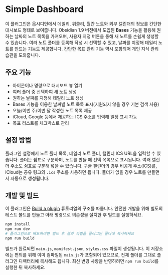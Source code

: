 # Simple Dashboard

이 플러그인은 옵시디언에서 데일리, 위클리, 월간 노트와 외부 캘린더의 정보를 간단한 대시보드 형태로 보여줍니다. Obsidian 1.9 버전에서 도입된 **Bases** 기능을 활용해 원하는 날짜의 노트 목록을 가져오며, 사용자 지정 버튼을 통해 새 노트를 손쉽게 생성할 수 있습니다. 여러 노트 폴더를 등록해 작성 시 선택할 수 있고, 날짜를 지정해 데일리 노트를 만드는 기능도 제공합니다. 간단한 목표 관리 기능 역시 포함되어 개인 지식 관리 습관을 도와줍니다.

## 주요 기능

- 아이콘이나 명령으로 대시보드 뷰 열기
- 여러 폴더 중 선택하여 새 노트 생성
- 원하는 날짜를 지정해 데일리 노트 생성
- Bases 기능을 이용한 날짜별 노트 목록 표시(지원되지 않을 경우 기본 검색 사용)
- 오늘/이번 주/이번 달 작성한 노트 목록 제공
- iCloud, Google 등에서 제공하는 ICS 주소를 입력해 일정 표시 가능
- 목표 리스트를 체크박스로 관리

## 설정 방법

플러그인 설정에서 노트 폴더 목록, 데일리 노트 폴더, 캘린더 ICS URL을 입력할 수 있습니다. 폴더는 쉼표로 구분하며, 노트를 만들 때 선택 목록으로 표시됩니다. 여러 캘린더 주소도 쉼표로 구분해 넣을 수 있습니다. 구글 캘린더의 경우 비공개 주소(ICS)를, iCloud는 공유 링크의 `.ics` 주소를 사용하면 됩니다.
폴더가 없을 경우 노트를 만들면서 자동으로 생성됩니다.

## 개발 및 빌드

이 플러그인은 [Build a plugin](https://docs.obsidian.md/Plugins/Getting+started/Build+a+plugin) 튜토리얼의 구조를 따릅니다. 안전한 개발을 위해 별도의 테스트 볼트를 만들고 아래 명령으로 의존성을 설치한 후 빌드를 실행하세요.

```bash
npm install
npm run dev
# 플러그인으로 배포하려면 빌드 후 결과 파일을 플러그인 폴더에 복사하세요
npm run build
```

빌드가 완료되면 `main.js`, `manifest.json`, `styles.css` 파일이 생성됩니다. 이 저장소에는 편의를 위해 이미 컴파일된 `main.js`가 포함되어 있으므로, 전체 폴더를 그대로 플러그인 디렉터리에 복사해도 됩니다. 최신 변경 사항을 반영하려면 `npm run build`를 실행한 뒤 복사하세요.
